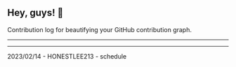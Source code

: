 ## Hey, guys! 👋

Contribution log for beautifying your GitHub contribution graph.

---



---

2023/02/14 - HONESTLEE213 - schedule